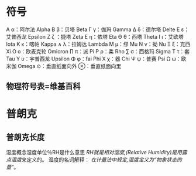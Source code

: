 # 符号
Α α：阿尔法 Alpha
Β β：贝塔 Beta
Γ γ：伽玛 Gamma
Δ δ：德尔塔 Delte
Ε ε：艾普西龙 Epsilon
Ζ ζ ：捷塔 Zeta
Ε η：依塔 Eta
Θ θ：西塔 Theta
Ι ι：艾欧塔 Iota
Κ κ：喀帕 Kappa
∧ λ：拉姆达 Lambda
Μ μ：缪 Mu
Ν ν：拗 Nu
Ξ ξ：克西 Xi
Ο ο：欧麦克轮 Omicron
∏ π：派 Pi
Ρ ρ：柔 Rho
∑ σ：西格玛 Sigma
Τ τ：套 Tau
Υ υ：宇普西龙 Upsilon
Φ φ：fai Phi
Χ χ：器 Chi
Ψ ψ：普赛 Psi
Ω ω：欧米伽 Omega
⊙：垂直纸面向外
⊗：垂直纸面向里
## 物理符号表=维基百科

# 普朗克

## 普朗克长度

湿度概念湿度单位％RH是什么意思 *RH就是相对湿度,(Relative Humidity)是用露点温度*来定义的。 湿度的名词解释： *在计量法中规定,湿度定义为“物象状态的量”*。
